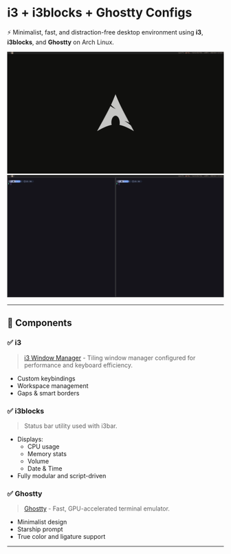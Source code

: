 # i3 + i3blocks + Ghostty Configs

⚡ Minimalist, fast, and distraction-free desktop environment using **i3**, **i3blocks**, and **Ghostty** on Arch Linux.

![Desktop Preview](https://github.com/Naveensivam03/arch/blob/main/desktop.png?raw=true)
![Terminal Preview](https://github.com/Naveensivam03/arch/blob/main/ghostty.png?raw=true)

---

## 🧩 Components

### ✅ i3
> [i3 Window Manager](https://i3wm.org/) - Tiling window manager configured for performance and keyboard efficiency.

- Custom keybindings
- Workspace management
- Gaps & smart borders

### ✅ i3blocks
> Status bar utility used with i3bar.

- Displays:
  - CPU usage
  - Memory stats
  - Volume
  - Date & Time
- Fully modular and script-driven

### ✅ Ghostty
> [Ghostty](https://github.com/mitchellh/ghostty) - Fast, GPU-accelerated terminal emulator.

- Minimalist design
- Starship prompt
- True color and ligature support

---


